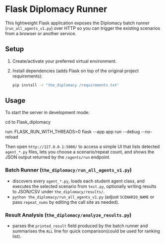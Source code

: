 # Flask Diplomacy Runner

This lightweight Flask application exposes the Diplomacy batch runner
(`run_all_agents_v1.py`) over HTTP so you can trigger the existing scenarios
from a browser or another service.

## Setup

1. Create/activate your preferred virtual environment.
2. Install dependencies (adds Flask on top of the original project
   requirements):

   ```bash
   pip install -r "the_diplomacy /requirements.txt"
   ```

## Usage

To start the server in development mode:

cd to Flask_diplomacy

run:
FLASK_RUN_WITH_THREADS=0 flask --app app run --debug --no-reload

Then open `http://127.0.0.1:5000/` to access a simple UI that lists detected
`agent_*.py` files, lets you choose a scenario/repeat count, and shows the JSON
output returned by the `/agents/run` endpoint.


### Batch Runner (`the_diplomacy/run_all_agents_v1.py`)

- discovers every `agent_*.py`, loads each student agent class, and
  executes the selected scenario from `test.py`, optionally writing results to
  JSON/CSV under `the_diplomacy/results/`.
- `python the_diplomacy/run_all_agents_v1.py` (adjust `SCENARIO_NAME`
  or pass `repeat_nums` by editing the call site as needed).

### Result Analysis (`the_diplomacy/analyze_results.py`)

- parses the `printed_result` field produced by the batch runner
  and summarises the `ALL` line for quick comparison(could be used for ranking list).

